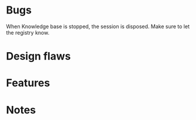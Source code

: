 # Bugs
When Knowledge base is stopped, the session is disposed. Make sure to let the registry know.

# Design flaws

# Features

# Notes

